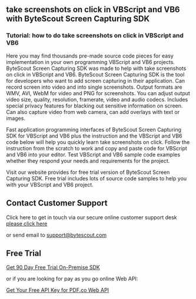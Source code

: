 ## take screenshots on click in VBScript and VB6 with ByteScout Screen Capturing SDK

### Tutorial: how to do take screenshots on click in VBScript and VB6

Here you may find thousands pre-made source code pieces for easy implementation in your own programming VBScript and VB6 projects. ByteScout Screen Capturing SDK was made to help with take screenshots on click in VBScript and VB6. ByteScout Screen Capturing SDK is the tool for developers who want to add screen capturing in their application. Can record screen into video and into single screenshots. Output formats are WMV, AVI, WebM for video and PNG for screenshots. You can adjust output video size, quality, resolution, framerate, video and audio codecs. Includes special privacy features for blacking out sensitive information on screen. Can also capture video from web camera, can add overlays with text or images.

Fast application programming interfaces of ByteScout Screen Capturing SDK for VBScript and VB6 plus the instruction and the VBScript and VB6 code below will help you quickly learn take screenshots on click. Follow the instruction from the scratch to work and copy and paste code for VBScript and VB6 into your editor. Test VBScript and VB6 sample code examples whether they respond your needs and requirements for the project.

Visit our website provides for free trial version of ByteScout Screen Capturing SDK. Free trial includes lots of source code samples to help you with your VBScript and VB6 project.

## Contact Customer Support

Click here to get in touch via our secure online customer support desk [please click here](https://bytescout.zendesk.com/hc/en-us/requests/new?subject=ByteScout%20Screen%20Capturing%20SDK%20Question)

or send email to [support@bytescout.com](mailto:support@bytescout.com?subject=ByteScout%20Screen%20Capturing%20SDK%20Question) 

## Free Trial

[Get 90 Day Free Trial On-Premise SDK](https://bytescout.com/download/web-installer?utm_source=github-readme)

or if you are looking for pay as you go online Web API:

[Get Your Free API Key for PDF.co Web API](https://pdf.co/documentation/api?utm_source=github-readme)